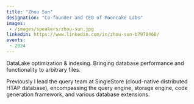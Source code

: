 ```yaml
---
title: "Zhou Sun"
designation: "Co-founder and CEO of Mooncake Labs"
images:
 - /images/speakers/zhou-sun.jpg
linkedin: https://www.linkedin.com/in/zhou-sun-b7970460/
events:
 - 2024
---
```

 
DataLake optimization & indexing. Bringing database performance and functionality to arbitrary files.
 
Previously I lead the query team at SingleStore (cloud-native distributed HTAP database), encompassing the query engine, storage engine, code generation framework, and various database extensions.

